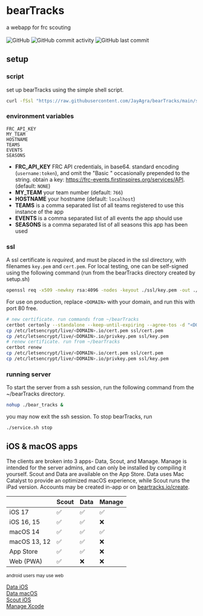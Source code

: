 # bearTracks
a webapp for frc scouting<br><br>
![GitHub](https://img.shields.io/github/license/JayAgra/bearTracks) ![GitHub commit activity](https://img.shields.io/github/commit-activity/y/jayagra/bearTracks) ![GitHub last commit](https://img.shields.io/github/last-commit/jayagra/bearTracks)

## setup
### script
set up bearTracks using the simple shell script.
```sh
curl -fSsl "https://raw.githubusercontent.com/JayAgra/bearTracks/main/setup.sh" | sudo sh
```
### environment variables
```
FRC_API_KEY
MY_TEAM
HOSTNAME
TEAMS
EVENTS
SEASONS
```
+ **FRC_API_KEY** FRC API credentials, in base64. standard encoding (`username:token`), and omit the "Basic " occasionally prepended to the string. obtain a key: https://frc-events.firstinspires.org/services/API. (default: `NONE`)<br>
+ **MY_TEAM** your team number (default: `766`)<br>
+ **HOSTNAME** your hostname (default: `localhost`)<br>
+ **TEAMS** is a comma separated list of all teams registered to use this instance of the app<br>
+ **EVENTS** is a comma separated list of all events the app should use<br>
+ **SEASONS** is a comma separated list of all seasons this app has been used
### ssl
A ssl certificate is *required*, and must be placed in the ssl directory, with filenames `key.pem` and `cert.pem`. For local testing, one can be self-signed using the following command (run from the bearTracks directory created by setup.sh)
```sh
openssl req -x509 -newkey rsa:4096 -nodes -keyout ./ssl/key.pem -out ./ssl/cert.pem -days 365 -subj '/CN=localhost'
```
For use on production, replace `<DOMAIN>` with your domain, and run this with port 80 free.
```sh
# new certificate. run commands from ~/bearTracks
certbot certonly --standalone --keep-until-expiring --agree-tos -d "<DOMAIN>"
cp /etc/letsencrypt/live/<DOMAIN>.io/cert.pem ssl/cert.pem
cp /etc/letsencrypt/live/<DOMAIN>.io/privkey.pem ssl/key.pem
# renew certificate. run from ~/bearTracks
certbot renew
cp /etc/letsencrypt/live/<DOMAIN>.io/cert.pem ssl/cert.pem
cp /etc/letsencrypt/live/<DOMAIN>.io/privkey.pem ssl/key.pem
```
### running server
To start the server from a ssh session, run the following command from the ~/bearTracks directory.
```sh
nohup ./bear_tracks &
```
you may now exit the ssh session.
To stop bearTracks, run
```sh
./service.sh stop
```


## iOS & macOS apps

The clients are broken into 3 apps- Data, Scout, and Manage. Manage is intended for the server admins, and can only be installed by compiling it yourself. Scout and Data are available on the App Store. Data uses Mac Catalyst to provide an optimized macOS experience, while Scout runs the iPad version. Accounts may be created in-app or on [beartracks.io/create](https://beartracks.io/create).

|             | Scout | Data | Manage |
|-------------|------|-------|--------|
| iOS 17      | ✅    | ✅     | ✅      |
| iOS 16, 15  | ✅    | ✅     | ❌      |
| macOS 14    | ✅    | ✅     | ✅      |
| macOS 13, 12| ✅    | ✅     | ❌      |
| App Store   | ✅    | ✅     | ❌      |
| Web (PWA)   | ✅    | ❌     | ❌      |

<small>android users may use web</small>

[Data iOS](https://apps.apple.com/app/beartracks-data/id6475752596)<br>
[Data macOS](https://apps.apple.com/app/beartracks-data/id6475752596)<br>
[Scout iOS](https://apps.apple.com/app/beartracks-scout/id6476092907)<br>
[Manage Xcode](https://github.com/JayAgra/bearTracks/tree/main/ios/beartracks-manage)